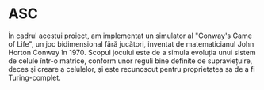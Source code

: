 # ASC
În cadrul acestui proiect, am implementat un simulator al "Conway's Game of Life", un joc bidimensional fără jucători, inventat de matematicianul John Horton Conway în 1970. Scopul jocului este de a simula evoluția unui sistem de celule într-o matrice, conform unor reguli bine definite de supraviețuire, deces și creare a celulelor, și este recunoscut pentru proprietatea sa de a fi Turing-complet.
